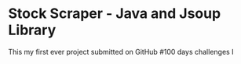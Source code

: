 # Stock Scraper - Java and Jsoup Library

This my first ever project submitted on GitHub 
#100 days challenges I
